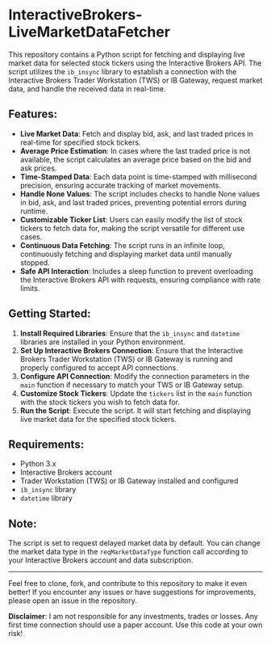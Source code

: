 # InteractiveBrokers-LiveMarketDataFetcher

This repository contains a Python script for fetching and displaying live market data for selected stock tickers using the Interactive Brokers API. The script utilizes the `ib_insync` library to establish a connection with the Interactive Brokers Trader Workstation (TWS) or IB Gateway, request market data, and handle the received data in real-time.

## Features:
- **Live Market Data**: Fetch and display bid, ask, and last traded prices in real-time for specified stock tickers.
- **Average Price Estimation**: In cases where the last traded price is not available, the script calculates an average price based on the bid and ask prices.
- **Time-Stamped Data**: Each data point is time-stamped with millisecond precision, ensuring accurate tracking of market movements.
- **Handle None Values**: The script includes checks to handle None values in bid, ask, and last traded prices, preventing potential errors during runtime.
- **Customizable Ticker List**: Users can easily modify the list of stock tickers to fetch data for, making the script versatile for different use cases.
- **Continuous Data Fetching**: The script runs in an infinite loop, continuously fetching and displaying market data until manually stopped.
- **Safe API Interaction**: Includes a sleep function to prevent overloading the Interactive Brokers API with requests, ensuring compliance with rate limits.

## Getting Started:
1. **Install Required Libraries**: Ensure that the `ib_insync` and `datetime` libraries are installed in your Python environment.
2. **Set Up Interactive Brokers Connection**: Ensure that the Interactive Brokers Trader Workstation (TWS) or IB Gateway is running and properly configured to accept API connections.
3. **Configure API Connection**: Modify the connection parameters in the `main` function if necessary to match your TWS or IB Gateway setup.
4. **Customize Stock Tickers**: Update the `tickers` list in the `main` function with the stock tickers you wish to fetch data for.
5. **Run the Script**: Execute the script. It will start fetching and displaying live market data for the specified stock tickers.

## Requirements:
- Python 3.x
- Interactive Brokers account
- Trader Workstation (TWS) or IB Gateway installed and configured
- `ib_insync` library
- `datetime` library

## Note:
The script is set to request delayed market data by default. You can change the market data type in the `reqMarketDataType` function call according to your Interactive Brokers account and data subscription.

---

Feel free to clone, fork, and contribute to this repository to make it even better! If you encounter any issues or have suggestions for improvements, please open an issue in the repository.

**Disclaimer**: I am not responsible for any investments, trades or losses. Any first time connection should use a paper account. Use this code at your own risk!
